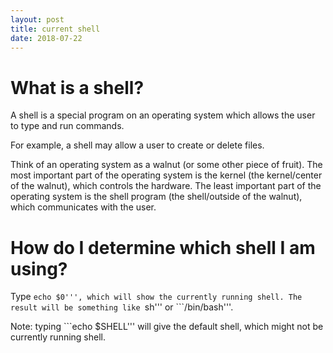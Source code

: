 ```yaml
---
layout: post
title: current shell
date: 2018-07-22
---
```


# What is a shell?

A shell is a special program on an operating system which allows the user to type and run commands.

For example, a shell may allow a user to create or delete files.

Think of an operating system as a walnut (or some other piece of fruit). The most important part of the operating system is the kernel (the kernel/center of the walnut), which controls the hardware. The least important part of the operating system is the shell program (the shell/outside of the walnut), which communicates with the user.

# How do I determine which shell I am using?

Type ```echo $0''', which will show the currently running shell. The result will be something like ```sh''' or ```/bin/bash'''.

Note: typing ```echo $SHELL''' will give the default shell, which might not be currently running shell.
